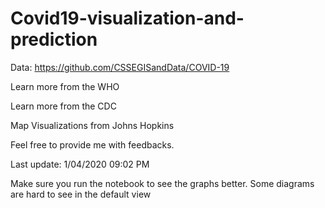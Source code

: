 # Covid19-visualization-and-prediction

Data: https://github.com/CSSEGISandData/COVID-19

Learn more from the WHO

Learn more from the CDC

Map Visualizations from Johns Hopkins


Feel free to provide me with feedbacks.

Last update: 1/04/2020 09:02 PM

Make sure you run the notebook to see the graphs better. Some diagrams are hard to see in the default view
